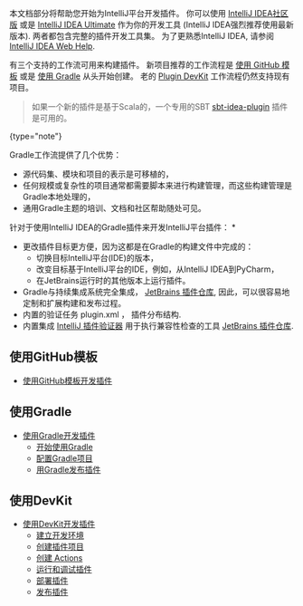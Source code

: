 [//]: # (title: Creating Your First Plugin)

<!-- Copyright 2000-2021 JetBrains s.r.o. and other contributors. Use of this source code is governed by the Apache 2.0 license that can be found in the LICENSE file. -->

本文档部分将帮助您开始为IntelliJ平台开发插件。
你可以使用 [IntelliJ IDEA社区版](https://www.jetbrains.com/idea/download/) 或是 [IntelliJ IDEA Ultimate](https://www.jetbrains.com/idea/download/) 作为你的开发工具 (IntelliJ IDEA强烈推荐使用最新版本).
两者都包含完整的插件开发工具集。
为了更熟悉IntelliJ IDEA, 请参阅 [IntelliJ IDEA Web Help](https://www.jetbrains.com/idea/help/).

有三个支持的工作流可用来构建插件。
新项目推荐的工作流程是 [使用 GitHub 模板](#using-github-template) 或是 [使用 Gradle](#using-gradle) 从头开始创建。
老的 [Plugin DevKit](#using-devkit) 工作流程仍然支持现有项目。

 >  如果一个新的插件是基于Scala的，一个专用的SBT [sbt-idea-plugin](https://github.com/JetBrains/sbt-idea-plugin) 插件是可用的。
 >
 {type="note"}

Gradle工作流提供了几个优势：
  * 源代码集、模块和项目的表示是可移植的，
  * 任何规模或复杂性的项目通常都需要脚本来进行构建管理，而这些构建管理是Gradle本地处理的，
  * 通用Gradle主题的培训、文档和社区帮助随处可见。

针对于使用IntelliJ IDEA的Gradle插件来开发IntelliJ平台插件：
  *
  * 更改插件目标更方便，因为这都是在Gradle的构建文件中完成的：
      * 切换目标IntelliJ平台(IDE)的版本，
      * 改变目标基于IntelliJ平台的IDE，例如，从IntelliJ IDEA到PyCharm，
      * 在JetBrains运行时的其他版本上运行插件。
  * Gradle与持续集成系统完全集成， [JetBrains 插件仓库](https://plugins.jetbrains.com), 因此，可以很容易地定制和扩展构建和发布过程。
  * 内置的验证任务 <path>plugin.xml</path> ， 插件分布结构.
  * 内置集成 [IntelliJ 插件验证器](https://github.com/JetBrains/intellij-plugin-verifier) 用于执行兼容性检查的工具 [JetBrains 插件仓库](https://plugins.jetbrains.com).

## 使用GitHub模板

* [使用GitHub模板开发插件](../tutorials/github_template.md)

## 使用Gradle

* [使用Gradle开发插件](../tutorials/gradle_build_system.md)
    * [开始使用Gradle](../tutorials/build_system/gradle_prerequisites.md)
    * [配置Gradle项目](../tutorials/build_system/gradle_guide.md)
    * [用Gradle发布插件](../tutorials/build_system/deployment.md)

## 使用DevKit

* [使用DevKit开发插件](getting_started/using_dev_kit.md)
    * [建立开发环境](getting_started/setting_up_environment.md)
    * [创建插件项目](getting_started/creating_plugin_project.md)
    * [创建 Actions](getting_started/working_with_custom_actions.md)
    * [运行和调试插件](getting_started/running_and_debugging_a_plugin.md)
    * [部署插件](getting_started/deploying_plugin.md)
    * [发布插件](getting_started/publishing_plugin.md)
